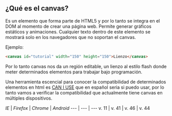 ## ¿Qué es el canvas?

Es un elemento que forma parte de HTML5 y por lo tanto se integra en el DOM al momento de crear una página web.
Permite generar gráficos estáticos y animaciones. Cualquier texto dentro de este elemento se mostrará solo en los navegadores que no soportan el canvas.

Ejemplo:

```html
<canvas id="tutorial" width="150" height="150">Lienzo</canvas>
```


Por lo tanto canvas nos da un región editable, un lienzo al estilo flash donde meter determinados elementos para trabajar bajo programación.

Una herramienta escencial para conocer la compatibilidad de determinados elementos en html es [CAN I USE](http://caniuse.com/) que en español seria si puedo usar, por lo tanto vamos a verificar la compatibilidad que actualmente tiene canvas en múltiples dispositivos.



*IE* | *Firefox* | *Chrome* | *Android*
--- | --- | ---
v. 11 | v. 41 | v. 46 | v. 44


